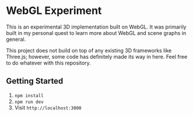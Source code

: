 # WebGL Experiment

This is an experimental 3D implementation built on WebGL. It was primarily built in my personal quest to learn more about WebGL and scene graphs in general.

This project does not build on top of any existing 3D frameworks like Three.js; however, some code has definitely made its way in here. Feel free to do whatever with this repository.

## Getting Started

1. `npm install`
2. `npm run dev`
3. Visit `http://localhost:3000`
